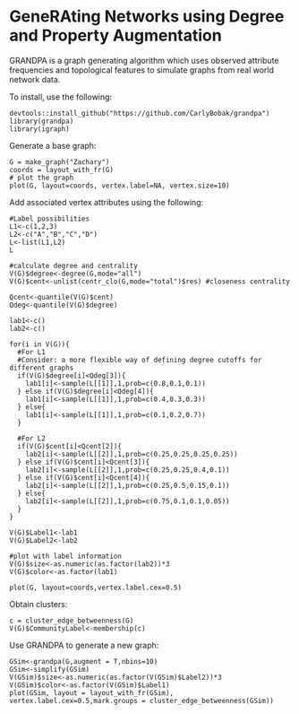 # GeneRAting Networks using Degree and Property Augmentation

GRANDPA is a graph generating algorithm which uses observed attribute frequencies and topological features to simulate graphs from real world network data.

To install, use the following:

```{r}
devtools::install_github("https://github.com/CarlyBobak/grandpa")
library(grandpa)
library(igraph)
```

Generate a base graph:

```{r}
G = make_graph("Zachary")
coords = layout_with_fr(G)
# plot the graph
plot(G, layout=coords, vertex.label=NA, vertex.size=10)
```

Add associated vertex attributes using the following:

```{r}
#Label possibilities
L1<-c(1,2,3)
L2<-c("A","B","C","D")
L<-list(L1,L2)
L

#calculate degree and centrality
V(G)$degree<-degree(G,mode="all")
V(G)$cent<-unlist(centr_clo(G,mode="total")$res) #closeness centrality

Qcent<-quantile(V(G)$cent)
Qdeg<-quantile(V(G)$degree)

lab1<-c()
lab2<-c()

for(i in V(G)){
  #For L1
  #Consider: a more flexible way of defining degree cutoffs for different graphs
  if(V(G)$degree[i]<Qdeg[3]){
    lab1[i]<-sample(L[[1]],1,prob=c(0.8,0.1,0.1))
  } else if(V(G)$degree[i]<Qdeg[4]){
    lab1[i]<-sample(L[[1]],1,prob=c(0.4,0.3,0.3))
  } else{
    lab1[i]<-sample(L[[1]],1,prob=c(0.1,0.2,0.7))
  }
  
  #For L2
  if(V(G)$cent[i]<Qcent[2]){
    lab2[i]<-sample(L[[2]],1,prob=c(0.25,0.25,0.25,0.25))
  } else if(V(G)$cent[i]<Qcent[3]){
    lab2[i]<-sample(L[[2]],1,prob=c(0.25,0.25,0.4,0.1))
  } else if(V(G)$cent[i]<Qcent[4]){
    lab2[i]<-sample(L[[2]],1,prob=c(0.25,0.5,0.15,0.1))
  } else{
    lab2[i]<-sample(L[[2]],1,prob=c(0.75,0.1,0.1,0.05))
  }
}

V(G)$Label1<-lab1
V(G)$Label2<-lab2

#plot with label information
V(G)$size<-as.numeric(as.factor(lab2))*3
V(G)$color<-as.factor(lab1)

plot(G, layout=coords,vertex.label.cex=0.5)
```

Obtain clusters:
```{r}
c = cluster_edge_betweenness(G)
V(G)$CommunityLabel<-membership(c)
```

Use GRANDPA to generate a new graph:
```{r}
GSim<-grandpa(G,augment = T,nbins=10)
GSim<-simplify(GSim)
V(GSim)$size<-as.numeric(as.factor(V(GSim)$Label2))*3
V(GSim)$color<-as.factor(V(GSim)$Label1)
plot(GSim, layout = layout_with_fr(GSim), vertex.label.cex=0.5,mark.groups = cluster_edge_betweenness(GSim))
```
